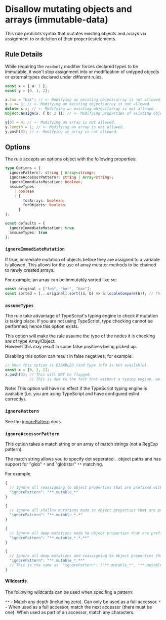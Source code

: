 # Disallow mutating objects and arrays (immutable-data)

This rule prohibits syntax that mutates existing objects and arrays via assignment to or deletion of their properties/elements.

## Rule Details

While requiring the `readonly` modifier forces declared types to be immutable, it won't stop assignment into or modification of untyped objects or external types declared under different rules.

```ts
const x = { a: 1 };
const y = [0, 1, 2];

x.foo = "bar"; // <- Modifying an existing object/array is not allowed.
x.a += 1; // <- Modifying an existing object/array is not allowed.
delete x.a; // <- Modifying an existing object/array is not allowed.
Object.assign(x, { b: 2 }); // <- Modifying properties of existing object not allowed.

y[0] = 4; // <- Modifying an array is not allowed.
y.length = 1; // <- Modifying an array is not allowed.
y.push(3); // <- Modifying an array is not allowed.
```

## Options

The rule accepts an options object with the following properties:

```ts
type Options = {
  ignorePattern?: string | Array<string>;
  ignoreAccessorPattern?: string | Array<string>;
  ignoreImmediateMutation: boolean;
  assumeTypes:
    | boolean
    | {
        forArrays: boolean;
        forObjects: boolean;
      }
};

const defaults = {
  ignoreImmediateMutation: true,
  assumeTypes: true
};
```

### `ignoreImmediateMutation`

If true, immediate mutation of objects before they are assigned to a variable is allowed.
This allows for the use of array mutator methods to be chained to newly created arrays.

For example, an array can be immutably sorted like so:

```js
const original = ["foo", "bar", "baz"];
const sorted = [...original].sort((a, b) => a.localeCompare(b)); // This is OK with ignoreImmediateMutation.
```

### `assumeTypes`

The rule take advantage of TypeScript's typing engine to check if mutation is taking place.
If you are not using TypeScript, type checking cannot be performed; hence this option exists.

This option will make the rule assume the type of the nodes it is checking are of type Array/Object.  
However this may result in some false positives being picked up.

Disabling this option can result in false negatives, for example:

```ts
// When this option is DISABLED (and type info is not available).
const x = [0, 1, 2];
x.push(3); // This will NOT be flagged.
           // This is due to the fact that without a typing engine, we cannot tell that x is an array.
```

Note: This option will have no effect if the TypeScript typing engine is avaliable (i.e. you are using TypeScript and have configured eslint correctly).

### `ignorePattern`

See the [ignorePattern](./options/ignore-pattern.md) docs.

### `ignoreAccessorPattern`

This option takes a match string or an array of match strings (not a RegExp pattern).

The match string allows you to specify dot seperated `.` object paths and has support for "glob" `*` and "globstar" `**` matching.

For example:

```js
{
  // Ignore all reassigning to object properties that are prefixed with "mutable_".
  "ignorePattern": "**.mutable_*"
}
```

```js
{
  // Ignore all shallow mutations made to object properties that are prefixed with "mutable_".
  "ignorePattern": "**.mutable_*.*"
}
```

```js
{
  // Ignore all deep mutations made to object properties that are prefixed with "mutable_".
  "ignorePattern": "**.mutable_*.*.**"
}
```

```js
{
  // Ignore all deep mutations and reassigning to object properties that are prefixed with "mutable_".
  "ignorePattern": "**.mutable_*.**"
  // This is the same as `"ignorePattern": ["**.mutable_*", "**.mutable_*.*.**"]`
}
```

#### Wildcards

The following wildcards can be used when specifing a pattern:

`**` - Match any depth (including zero). Can only be used as a full accessor.
`*` - When used as a full accessor, match the next accessor (there must be one). When used as part of an accessor, match any characters.
